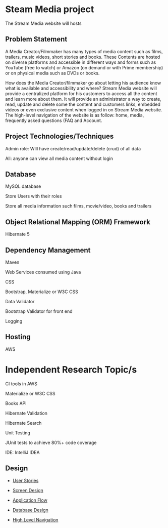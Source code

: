 # Steam Media project
The Stream Media website will hosts
## Problem Statement
A Media Creator/Filmmaker has many types of media content such as films,
trailers, music videos, short stories and books.
These Contents are hosted on diverse platforms and accessible in
different ways and forms such as YouTube (free to watch) or Amazon (on demand
or with Prime membership) or on physical media such as DVDs or books.



How does the Media Creator/filmmaker go about letting his audience
know what is available and accessibility and where? Stream Media website
will provide a centralized platform for his customers to access
all the content and learn more about them. It will provide an administrator
a way to create, read, update and delete some the content and customers
links, embedded videos or even exclusive content when logged in on
Stream Media website. The high-level navigation of the website is as follow:
home, media, frequently asked questions (FAQ and Account.

## Project Technologies/Techniques
Admin role: WIll have create/read/update/delete (crud) of all data

All: anyone can view all media content without login
##  Database
MySQL database

Store Users with their roles

Store all media information such films, movie/video, books and trailers
## Object Relational Mapping (ORM)  Framework
Hibernate 5
## Dependency Management
Maven

Web Services consumed using Java

CSS

Bootstrap, Materialize or W3C CSS

Data Validator

Bootstrap Validator for front end

Logging

## Hosting
AWS
# Independent Research Topic/s
CI tools in AWS

Materialize or W3C CSS

Books API

Hibernate Validation

Hibernate Search

Unit Testing

JUnit tests to achieve 80%+ code coverage

IDE: IntelliJ IDEA
## Design
* [User Stories](projectDesigns/userStories.md)
* [Screen Design](projectDesigns/Screens.md)
* [Application Flow](projectDesigns/applicationFlow.md)

* [Database Design](projectDesigns/DatabaseDiagram.png)
* [High  Level Navigation](projectDesigns/image.png)